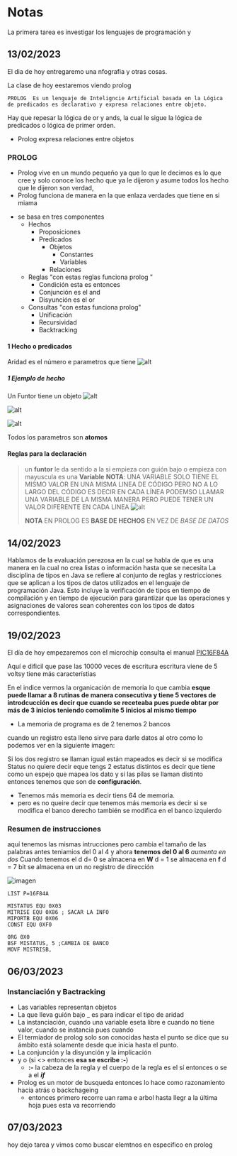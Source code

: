 # Notas

La primera tarea es investigar los lenguajes de programación y 

## 13/02/2023

El dia de hoy entregaremo una nfografia y otras cosas. 

La clase de hoy eestaremos viendo prolog 

````
PROLOG  Es un lenguaje de Inteligncie Artificial basada en la Lógica de predicados es declarativo y expresa relaciones entre objeto. 
````

Hay que repesar la lógica de or y ands, la cual le sigue la lógica de predicados o lógica de primer orden. 

- Prolog expresa relaciones entre objetos 

### PROLOG 
* Prolog vive en un mundo pequeño ya que lo que le decimos es lo que cree y solo conoce los hecho que ya le dijeron y asume todos los hecho que le dijeron son verdad, 
* Prolog funciona de manera en la que enlaza verdades que tiene en si miama

- se basa en tres componentes 
    - Hechos 
      - Proposiciones
      - Predicados
        - Objetos
          - Constantes
          - Variables
        - Relaciones
    - Reglas "con estas reglas funciona prolog "
      - Condición esta es entonces 
      - Conjunción es el and
      - Disyunción es el or 
    - Consultas "con estas funciona prolog"
      - Unificación 
      - Recursividad
      - Backtracking 


#### 1 Hecho o predicados 
Aridad es el número e parametros que tiene 
![alt](/img/2023-02-13_01.png)

##### 1 Ejemplo de hecho
Un Funtor tiene un objeto 
![alt](/img/2023-02-13_02.png)

![alt](/img/2023-02-13_03.png)

![alt](/img/2023-02-13_04.png)

Todos los parametros son **atomos** 

#### Reglas para la declaración 

> un **funtor** le da sentido a la 
> si empieza con guión bajo o empieza con mayuscula es una **Variable**
> **NOTA**: UNA VARIABLE SOLO TIENE EL MISMO VALOR EN UNA MISMA LINEA DE CÓDIGO PERO NO A LO LARGO DEL CÓDIGO ES DECIR EN CADA LÍNEA PODEMSO LLAMAR UNA VARIABLE DE LA MISMA MANERA PERO PUEDE TENER UN VALOR DIFERENTE EN CADA LINEA 
> ![alt](/img/2023-02-13_05.png)
>
> **NOTA** EN PROLOG ES **BASE DE HECHOS** EN VEZ DE *BASE DE DATOS*


## 14/02/2023

Hablamos de la evaluación perezosa en la cual se habla de que es una manera en la cual no crea listas o información hasta que se necesita La disciplina de tipos en Java se refiere al conjunto de reglas y restricciones que se aplican a los tipos de datos utilizados en el lenguaje de programación Java. Esto incluye la verificación de tipos en tiempo de compilación y en tiempo de ejecución para garantizar que las operaciones y asignaciones de valores sean coherentes con los tipos de datos correspondientes.

## 19/02/2023

El día de hoy empezaremos con el microchip consulta el manual [PIC16F84A](https://ww1.microchip.com/downloads/en/devicedoc/35007b.pdf)

Aquí e dificil que pase las 10000 veces de escritura escritura 
viene de 5 voltsy tiene más característias 

En el indice vermos la organicación de memoria 
lo que cambia **esque puede llamar a 8 rutinas de manera consecutiva y tiene 5 vectores de introdcucción es decir que cuando se receteaba pues puede obtar por más de 3 inicios teniendo comolimite 5 inicios al mismo tiempo**

- La memoria de programa es de 2 tenemos 2 bancos 

cuando un registro esta lleno sirve para darle datos al otro como lo podemos ver en la siguiente imagen:

Si los dos registro se llaman igual están mapeados es decir si se modifica Status no quiere decir eque tengs 2 estatus distintos es decir que tiene como un espejo que mapea los dato y si las pilas se llaman distinto entonces tenemos que son de **configuración**.


- Tenemos más memoria es decir tiens 64 de memoria.
- pero es no queire decir que tenemos más memoria es decir si se modifica el banco derecho también se modifica en el banco izquierdo


### Resumen de instrucciones

aquí tenemos las mismas intrucciones pero cambia el tamaño de las palabras antes teniamios del 0 al 4 y ahora **tenemos del 0 al 6** *aumenta en dos*
Cuando tenemos el d 
  d= 0 se almacena en **W**
  d = 1 se almacena en **f**
  d = 7 bit se almacena en un no registro de dirección

  ![imagen](/img/2023-02-16-2.png)


````
LIST P=16F84A

MISTATUS EQU 0X03
MITRISE EQU 0X86 ; SACAR LA INFO
MIPORTB EQU 0X06
CONST EQU 0XF0

ORG 0X0
BSF MISTATUS, 5 ;CAMBIA DE BANCO
MOVF MISTRISB, 

````

## 06/03/2023

### Instanciación y Bactracking

- Las variables representan objetos
- La que lleva guión bajo _ es para indicar el tipo de aridad
- La instanciación, cuando una variable eseta libre e cuando no tiene valor, cuando se instancia pues cuando 
- El termiador de prolog solo son conocidas hasta el punto se dice que su ámbito está solamente desde que inicia hasta el punto.
- La conjunción y la disyunción y la implicación
- y                   o              (si <> entonces **esa se escribe :-**)
  - **:-** la cabeza de la regla y el cuerpo de la regla es el sí entonces o se a el ***if***
- Prolog es un motor de busqueda entonces lo hace como razonamiento hacia atrás o backchageing 
  - entonces primero recorre uan rama e arbol hasta llegr a la última hoja pues esta va recorriendo

## 07/03/2023

hoy dejo tarea y vimos como buscar elemtnos en especifico en prolog



